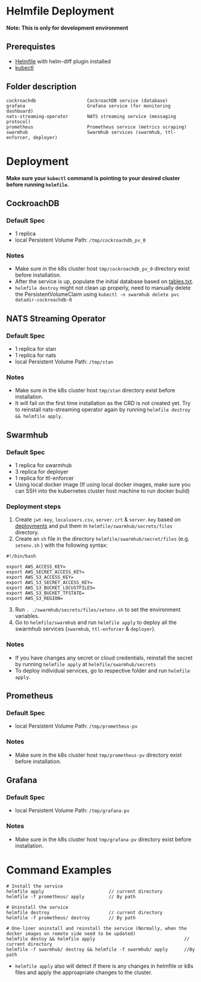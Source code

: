 # Helmfile Deployment

**Note: This is only for development environment**

## Prerequistes
* [Helmfile](https://github.com/roboll/helmfile) with helm-diff plugin installed
* [kubectl](https://kubernetes.io/docs/tasks/tools/install-kubectl/)

## Folder description
```
cockroachdb                   CockroachDB service (database)
grafana                       Grafana service (for monitoring dashboard)
nats-streaming-operator       NATS streaming service (messaging protocol)
prometheus                    Prometheus service (metrics scraping)
swarmhub                      Swarmhub services (swarmhub, ttl-enforcer, deployer)
```

# Deployment
**Make sure your `kubectl` command is pointing to your desired cluster before running `helmfile`.**

## CockroachDB
### Default Spec
* 1 replica
* local Persistent Volume Path: `/tmp/cockroachdb_pv_0`

### Notes
* Make sure in the k8s cluster host `tmp/cockroachdb_pv_0` directory exist before installation.
* After the service is up, populate the initial database based on [tables.txt](../db/tables.txt).
* `helmfile destroy` might not clean up properly, need to manually delete the PersistentVolumeClaim using `kubectl -n swarmhub delete pvc  	datadir-cockroachdb-0`

## NATS Streaming Operator
### Default Spec
* 1 replica for stan
* 1 replica for nats
* local Persistent Volume Path: `/tmp/stan`

### Notes
* Make sure in the k8s cluster host `tmp/stan` directory exist before installation.
* It will fail on the first time installation as the CRD is not created yet. Try to reinstall nats-streaming operator again by running `helmfile destroy && helmfile apply`.

## Swarmhub
### Default Spec
* 1 replica for swarmhub
* 3 replica for deployer
* 1 replica for ttl-enforcer
* Using local docker image (If using local docker images, make sure you can SSH into the kubernetes cluster host machine to run docker build)

### Deployment steps
1. Create `jwt-key`, `localusers.csv`, `server.crt` & `server.key` based on [deployments](../README.md) and put them in `helmfile/swarmhub/secrets/files` directory.
2. Create an `sh` file in the directory `helmfile/swarmhub/secret/files` (e.g. `setenv.sh` ) with the following syntax:
```
#!/bin/bash

export AWS_ACCESS_KEY=
export AWS_SECRET_ACCESS_KEY=
export AWS_S3_ACCESS_KEY=
export AWS_S3_SECRET_ACCESS_KEY=
export AWS_S3_BUCKET_LOCUSTFILES=
export AWS_S3_BUCKET_TFSTATE=
export AWS_S3_REGION=
```
3. Run `. ./swarmhub/secrets/files/setenv.sh` to set the environment variables.
4. Go to `helmfile/swarmhub` and run `helmfile apply` to deploy all the swarmhub services (`swarmhub`, `ttl-enforcer` & `deployer`).

### Notes
* If you have changes any secret or cloud credentials, reinstall the secret by running `helmfile apply` at `helmfile/swarmhub/secrets`
* To deploy individual services, go to respective folder and run `helmfile apply`.

## Prometheus
### Default Spec
* local Persistent Volume Path: `/tmp/prometheus-pv`

### Notes
* Make sure in the k8s cluster host `tmp/prometheus-pv` directory exist before installation.

## Grafana
### Default Spec
* local Persistent Volume Path: `/tmp/grafana-pv`

### Notes
* Make sure in the k8s cluster host `tmp/grafana-pv` directory exist before installation.


# Command Examples
```
# Install the service
helmfile apply                        // current directory
helmfile -f prometheus/ apply         // By path

# Uninstall the service
helmfile destroy                      // current directory
helmfile -f prometheus/ destroy       // By path

# One-liner uninstall and reinstall the service (Normally, when the docker images on remote side need to be updated)
helmfile destoy && helmfile apply                                 // current directory
helmfile -f swarmhub/ destroy && helmfile -f swarmhub/ apply      //By path

```

* `helmfile apply` also will detect if there is any changes in helmfile or k8s files and apply the approapriate changes to the cluster.